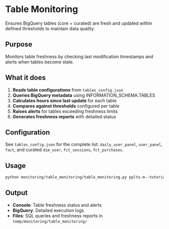 # Table Monitoring

Ensures BigQuery tables (core + curated) are fresh and updated within defined thresholds to maintain data quality.

## Purpose

Monitors table freshness by checking last modification timestamps and alerts when tables become stale.

## What it does

1. **Reads table configurations** from `tables_config.json`
2. **Queries BigQuery metadata** using INFORMATION_SCHEMA.TABLES
3. **Calculates hours since last update** for each table
4. **Compares against thresholds** configured per table
5. **Raises alerts** for tables exceeding freshness limits
6. **Generates freshness reports** with detailed status

## Configuration

See `tables_config.json` for the complete list: `daily_user_panel`, `user_panel`, `fact`, and curated `dim_user`, `fct_sessions`, `fct_purchases`.

## Usage

```bash
python monitoring/table_monitoring/table_monitoring.py ppltx-m--tutorial-dev --job_name tables --job_action daily
```

## Output

- **Console**: Table freshness status and alerts
- **BigQuery**: Detailed execution logs
- **Files**: SQL queries and freshness reports in `temp/monitoring/table_monitoring/`
